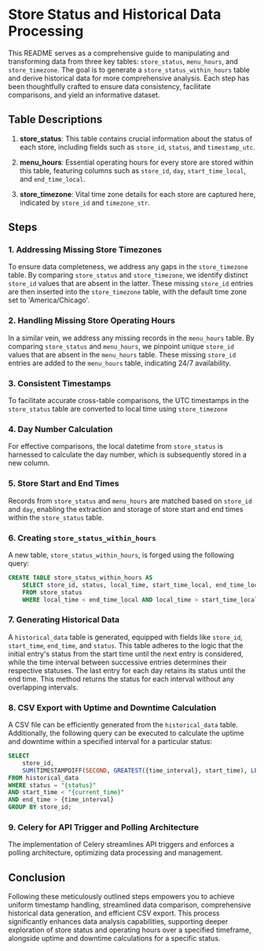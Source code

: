 # Store Status and Historical Data Processing

This README serves as a comprehensive guide to manipulating and transforming data from three key tables: `store_status`, `menu_hours`, and `store_timezone`. The goal is to generate a `store_status_within_hours` table and derive historical data for more comprehensive analysis. Each step has been thoughtfully crafted to ensure data consistency, facilitate comparisons, and yield an informative dataset.

## Table Descriptions

1. **store_status**: This table contains crucial information about the status of each store, including fields such as `store_id`, `status`, and `timestamp_utc`.

2. **menu_hours**: Essential operating hours for every store are stored within this table, featuring columns such as `store_id`, `day`, `start_time_local`, and `end_time_local`.

3. **store_timezone**: Vital time zone details for each store are captured here, indicated by `store_id` and `timezone_str`.

## Steps

### 1. Addressing Missing Store Timezones

To ensure data completeness, we address any gaps in the `store_timezone` table. By comparing `store_status` and `store_timezone`, we identify distinct `store_id` values that are absent in the latter. These missing `store_id` entries are then inserted into the `store_timezone` table, with the default time zone set to 'America/Chicago'.

### 2. Handling Missing Store Operating Hours

In a similar vein, we address any missing records in the `menu_hours` table. By comparing `store_status` and `menu_hours`, we pinpoint unique `store_id` values that are absent in the `menu_hours` table. These missing `store_id` entries are added to the `menu_hours` table, indicating 24/7 availability.

### 3. Consistent Timestamps

To facilitate accurate cross-table comparisons, the UTC timestamps in the `store_status` table are converted to local time using `store_timezone`

### 4. Day Number Calculation

For effective comparisons, the local datetime from `store_status` is harnessed to calculate the day number, which is subsequently stored in a new column.

### 5. Store Start and End Times

Records from `store_status` and `menu_hours` are matched based on `store_id` and `day`, enabling the extraction and storage of store start and end times within the `store_status` table.

### 6. Creating `store_status_within_hours`

A new table, `store_status_within_hours`, is forged using the following query:
```sql
CREATE TABLE store_status_within_hours AS
    SELECT store_id, status, local_time, start_time_local, end_time_local, custom_day_number
    FROM store_status
    WHERE local_time < end_time_local AND local_time > start_time_local;
```

### 7. Generating Historical Data

A `historical_data` table is generated, equipped with fields like `store_id`, `start_time`, `end_time`, and `status`. This table adheres to the logic that the initial entry's status from the start time until the next entry is considered, while the time interval between successive entries determines their respective statuses. The last entry for each day retains its status until the end time. This method returns the status for each interval without any overlapping intervals.

### 8. CSV Export with Uptime and Downtime Calculation

A CSV file can be efficiently generated from the `historical_data` table. Additionally, the following query can be executed to calculate the uptime and downtime within a specified interval for a particular status:
```sql
SELECT 
    store_id,
    SUM(TIMESTAMPDIFF(SECOND, GREATEST({time_interval}, start_time), LEAST(end_time, "{current_time}"))) AS uptime 
FROM historical_data
WHERE status = "{status}"
AND start_time < "{current_time}"
AND end_time > {time_interval}
GROUP BY store_id;
```

### 9. Celery for API Trigger and Polling Architecture

The implementation of Celery streamlines API triggers and enforces a polling architecture, optimizing data processing and management.

## Conclusion

Following these meticulously outlined steps empowers you to achieve uniform timestamp handling, streamlined data comparison, comprehensive historical data generation, and efficient CSV export. This process significantly enhances data analysis capabilities, supporting deeper exploration of store status and operating hours over a specified timeframe, alongside uptime and downtime calculations for a specific status.
